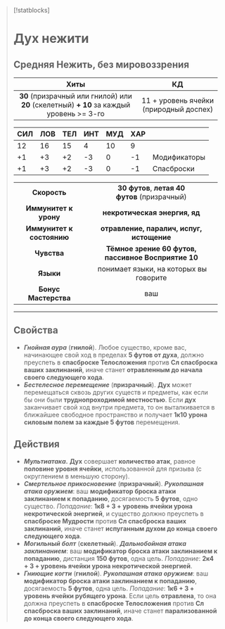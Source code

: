 > [!statblocks]
> # Дух нежити
>Средняя Нежить, без мировоззрения
>---
>| Хиты | КД |
>| :---: | :---: |
>| **30** (призрачный или гнилой) или **20** (скелетный) **+ 10** за каждый уровень >= 3-го | 11 + уровень ячейки (природный доспех) |
>
>| **СИЛ** | **ЛОВ** | **ТЕЛ** | **ИНТ** | **МУД** | **ХАР** | |
>| ------ | ------- | ------ | ------ | ------- | ------ | ------ |
>| 12 | 16 | 15 | 4 | 10 | 9 | |
>| +1 | +3 | +2 | -3 | 0 | -1 | Модификаторы |
>| +1 | +3 | +2 | -3 | 0 | -1 | Спасброски |
>
>| | |
>| :---: | :---: |
>| **Скорость** | **30 футов**, **летая 40 футов** (призрачный) |
>| **Иммунитет к урону** | **некротическая энергия, яд** |
>| **Иммунитет к состоянию** | **отравление, паралич, испуг, истощение** |
>| **Чувства** | **Тёмное зрение 60 футов, пассивное Восприятие 10** |
>| **Языки** | понимает языки, на которых вы говорите |
>| **Бонус Мастерства** | ваш |
>---
> ## Свойства
>- **_Гнойная аура_** (**гнилой**). Любое существо, кроме вас, начинающее свой ход в пределах **5 футов от духа**, должно преуспеть в **спасброске Телосложения** против **Сл спасброска ваших заклинаний**, иначе станет **отравленным до начала своего следующего хода**.
>- **_Бестелесное перемещение_** (**призрачный**). **Дух** может перемещаться сквозь других существ и предметы, как если бы они были **труднопроходимой местностью**. Если **дух** заканчивает свой ход внутри предмета, то он выталкивается в ближайшее свободное пространство и получает **1к10 урона силовым полем за каждые 5 футов** перемещения.
> ## Действия
>- **_Мультиатака_.** **Дух** совершает **количество атак**, равное **половине уровня ячейки**, использованной для призыва (с округлением в меньшую сторону).
>- **_Смертельное прикосновение_** (**призрачный**). **_Рукопашная атака оружием_**: ваш **модификатор броска атаки заклинанием к попаданию**, досягаемость **5 футов**, одно существо. _Попадание_: **1к8 + 3 + уровень ячейки урона некротической энергией**, и существо должно преуспеть в **спасброске Мудрости** против **Сл спасброска ваших заклинаний**, иначе станет **испуганным духом до конца своего следующего хода**.
>- **_Могильный болт_** (**скелетный**). **_Дальнобойная атака заклинанием_**: ваш **модификатор броска атаки заклинанием к попаданию**, дистанция **150 футов**, одна цель. _Попадание_: **2к4 + 3 + уровень ячейки урона некротической энергией**.
>- **_Гниющие когти_** (**гнилой**). **_Рукопашная атака оружием_**: ваш **модификатор броска атаки заклинанием к попаданию**, досягаемость **5 футов**, одна цель. _Попадание_: **1к6 + 3 + уровень ячейки рубящего урона**. Если цель **отравлена**, то она должна преуспеть в **спасброске Телосложения** против **Сл спасброска ваших заклинаний**, иначе станет **парализованной до конца своего следующего хода**.